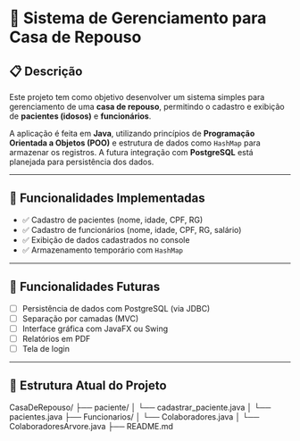 # 🏡 Sistema de Gerenciamento para Casa de Repouso

## 📋 Descrição

Este projeto tem como objetivo desenvolver um sistema simples para gerenciamento de uma **casa de repouso**, permitindo o cadastro e exibição de **pacientes (idosos)** e **funcionários**.

A aplicação é feita em **Java**, utilizando princípios de **Programação Orientada a Objetos (POO)** e estrutura de dados como `HashMap` para armazenar os registros. A futura integração com **PostgreSQL** está planejada para persistência dos dados.

---

## 🎯 Funcionalidades Implementadas

- ✅ Cadastro de pacientes (nome, idade, CPF, RG)
- ✅ Cadastro de funcionários (nome, idade, CPF, RG, salário)
- ✅ Exibição de dados cadastrados no console
- ✅ Armazenamento temporário com `HashMap`

---

## 🚧 Funcionalidades Futuras

- [ ] Persistência de dados com PostgreSQL (via JDBC)
- [ ] Separação por camadas (MVC)
- [ ] Interface gráfica com JavaFX ou Swing
- [ ] Relatórios em PDF
- [ ] Tela de login

---


## 📁 Estrutura Atual do Projeto

CasaDeRepouso/
├── paciente/
│ └── cadastrar_paciente.java
│ └── pacientes.java
├── Funcionarios/
│ └── Colaboradores.java
│ └── ColaboradoresArvore.java
├── README.md

